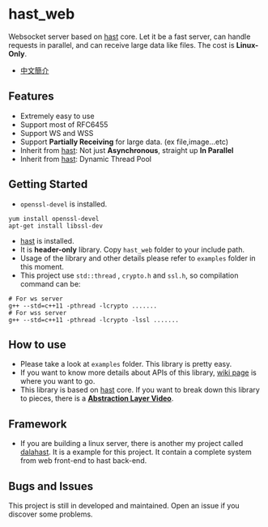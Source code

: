 # hast_web

Websocket server based on [hast](https://github.com/hn12404988/hast) core. Let it be a fast server, can handle requests in parallel, and can receive large data like files. The cost is **Linux-Only**.

* [中文簡介](https://github.com/hn12404988/hast_web/blob/master/README_Chinese.md)

## Features

* Extremely easy to use
* Support most of RFC6455
* Support WS and WSS
* Support **Partially Receiving** for large data. (ex file,image...etc)
* Inherit from [hast](https://github.com/hn12404988/hast): Not just **Asynchronous**, straight up **In Parallel**
* Inherit from [hast](https://github.com/hn12404988/hast): Dynamic Thread Pool

## Getting Started

* `openssl-devel` is installed.
```
yum install openssl-devel
apt-get install libssl-dev
```
* [hast](https://github.com/hn12404988/hast) is installed.
* It is **header-only** library. Copy `hast_web` folder to your include path.
* Usage of the library and other details please refer to `examples` folder in this moment.
* This project use `std::thread` , `crypto.h` and `ssl.h`, so compilation command can be:
```
# For ws server
g++ --std=c++11 -pthread -lcrypto .......
# For wss server
g++ --std=c++11 -pthread -lcrypto -lssl .......
```

## How to use

* Please take a look at `examples` folder. This library is pretty easy.
* If you want to know more details about APIs of this library, [wiki page](https://github.com/hn12404988/hast_web/wiki) is where you want to go.
* This library is based on [hast](https://github.com/hn12404988/hast) core. If you want to break down this library to pieces, there is a [**Abstraction Layer Video**](https://www.youtube.com/watch?v=EpoL8mSOA6E).

## Framework

* If you are building a linux server, there is another my project called [dalahast](https://github.com/hn12404988/dalahast). It is a example for this project. It contain a complete system from web front-end to hast back-end. 

## Bugs and Issues

This project is still in developed and maintained. Open an issue if you discover some problems.
